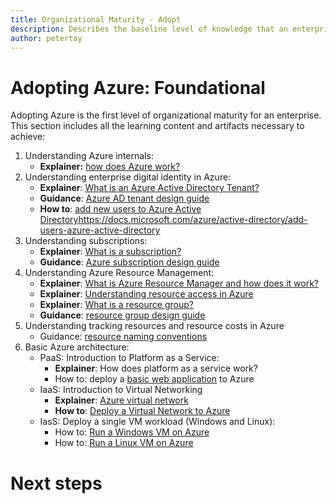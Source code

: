 ```yaml
---
title: Organizational Maturity - Adopt
description: Describes the baseline level of knowledge that an enterprise requires to adopt Azure
author: petertay
---
```


# Adopting Azure: Foundational

Adopting Azure is the first level of organizational maturity for an enterprise. This section includes all the learning content and artifacts necessary to achieve:

1. Understanding Azure internals:
    - **Explainer:** [how does Azure work?](azure-explainer.md)
2. Understanding enterprise digital identity in Azure:
    - **Explainer**: [What is an Azure Active Directory Tenant?](aad-tenant-explainer.md)
    - **Guidance**: [Azure AD tenant design guide](tenant.md)
    - **How to**: [add new users to Azure Active Directory]()https://docs.microsoft.com/azure/active-directory/add-users-azure-active-directory
3. Understanding subscriptions:
    - **Explainer**: [What is a subscription?]()
    - **Guidance**: [Azure subscription design guide]()
4. Understanding Azure Resource Management: 
    - **Explainer**: [What is Azure Resource Manager and how does it work?](resource-manager-explainer.md)
    - **Explainer**: [Understanding resource access in Azure](https://docs.microsoft.com/azure/active-directory/active-directory-understanding-resource-access)
    - **Explainer**: [What is a resource group?]()
    - **Guidance**: [resource group design guide]()
5. Understanding tracking resources and resource costs in Azure
    - Guidance: [resource naming conventions](/azure/architecture/best-practices/naming-conventions)
6. Basic Azure architecture:
    - PaaS: Introduction to Platform as a Service:
        - **Explainer**: How does platform as a service work?
        - How to: deploy a [basic web application](/azure/architecture/reference-architectures/app-service-web-app/basic-web-app) to Azure
    - IaaS: Introduction to Virtual Networking
        - **Explainer**: [Azure virtual network](/azure/virtual-network/virtual-networks-overview)
        - **How to**: [Deploy a Virtual Network to Azure](/azure/virtual-network/virtual-networks-create-vnet-arm-portal)
    - IasS: Deploy a single VM workload (Windows and Linux):
        - How to: [Run a Windows VM on Azure](/azure/architecture/reference-architectures/virtual-machines-windows/single-vm)
        - How to: [Run a Linux VM on Azure](/azure/architecture/reference-architectures/virtual-machines-linux/single-vm)

# Next steps 

